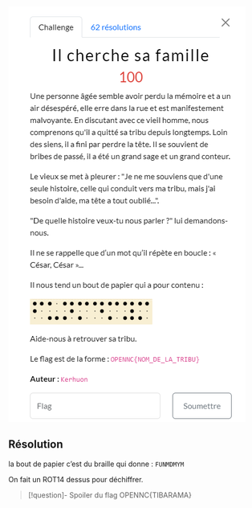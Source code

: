 
![il_cherche_sa_famille](il_cherche_sa_famille.png)

## Résolution

la bout de papier c’est du braille qui donne : `FUNMDMYM`

On fait un ROT14 dessus pour déchiffrer.

>[!question]- Spoiler du flag
> OPENNC{TIBARAMA}


